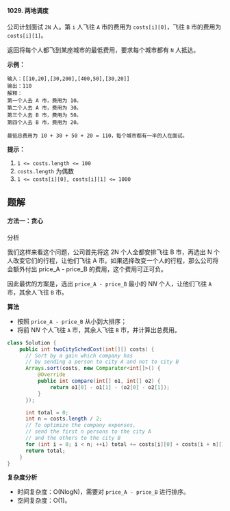 #### 1029. 两地调度

公司计划面试 `2N` 人。第 `i` 人飞往 `A` 市的费用为 `costs[i][0]`，飞往 `B` 市的费用为 `costs[i][1]`。

返回将每个人都飞到某座城市的最低费用，要求每个城市都有 `N` 人抵达。

**示例：**

```shell
输入：[[10,20],[30,200],[400,50],[30,20]]
输出：110
解释：
第一个人去 A 市，费用为 10。
第二个人去 A 市，费用为 30。
第三个人去 B 市，费用为 50。
第四个人去 B 市，费用为 20。

最低总费用为 10 + 30 + 50 + 20 = 110，每个城市都有一半的人在面试。
```

**提示：**

1. `1 <= costs.length <= 100`
2. `costs.length` 为偶数
3. `1 <= costs[i][0], costs[i][1] <= 1000`



## 题解

#### 方法一：贪心

分析

我们这样来看这个问题，公司首先将这 2N 个人全都安排飞往 B 市，再选出 N 个人改变它们的行程，让他们飞往 A 市。如果选择改变一个人的行程，那么公司将会额外付出 price_A - price_B 的费用，这个费用可正可负。

因此最优的方案是，选出 `price_A - price_B` 最小的 N*N* 个人，让他们飞往 `A` 市，其余人飞往 `B` 市。

**算法**

- 按照 `price_A - price_B` 从小到大排序；
- 将前 N*N* 个人飞往 `A` 市，其余人飞往 `B` 市，并计算出总费用。

```java
class Solution {
    public int twoCitySchedCost(int[][] costs) {
      // Sort by a gain which company has 
      // by sending a person to city A and not to city B
      Arrays.sort(costs, new Comparator<int[]>() {
          @Override
          public int compare(int[] o1, int[] o2) {
              return o1[0] - o1[1] - (o2[0] - o2[1]);
          }
      });

      int total = 0;
      int n = costs.length / 2;
      // To optimize the company expenses,
      // send the first n persons to the city A
      // and the others to the city B
      for (int i = 0; i < n; ++i) total += costs[i][0] + costs[i + n][1];
      return total;
    }
}
```

**复杂度分析**

- 时间复杂度：O(NlogN)，需要对 `price_A - price_B` 进行排序。
- 空间复杂度：O(1)。
